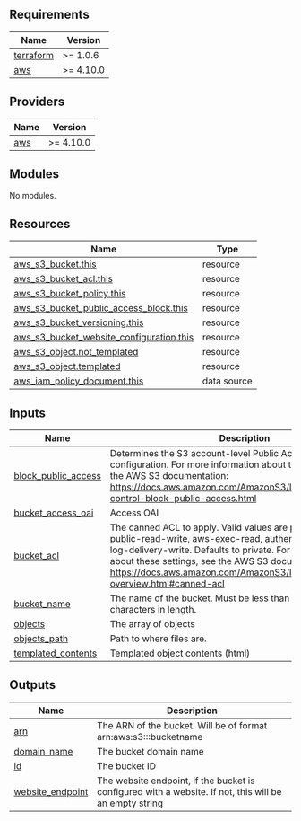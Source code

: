 <!-- BEGIN_TF_DOCS -->
## Requirements

| Name | Version |
|------|---------|
| <a name="requirement_terraform"></a> [terraform](#requirement\_terraform) | >= 1.0.6 |
| <a name="requirement_aws"></a> [aws](#requirement\_aws) | >= 4.10.0 |

## Providers

| Name | Version |
|------|---------|
| <a name="provider_aws"></a> [aws](#provider\_aws) | >= 4.10.0 |

## Modules

No modules.

## Resources

| Name | Type |
|------|------|
| [aws_s3_bucket.this](https://registry.terraform.io/providers/hashicorp/aws/latest/docs/resources/s3_bucket) | resource |
| [aws_s3_bucket_acl.this](https://registry.terraform.io/providers/hashicorp/aws/latest/docs/resources/s3_bucket_acl) | resource |
| [aws_s3_bucket_policy.this](https://registry.terraform.io/providers/hashicorp/aws/latest/docs/resources/s3_bucket_policy) | resource |
| [aws_s3_bucket_public_access_block.this](https://registry.terraform.io/providers/hashicorp/aws/latest/docs/resources/s3_bucket_public_access_block) | resource |
| [aws_s3_bucket_versioning.this](https://registry.terraform.io/providers/hashicorp/aws/latest/docs/resources/s3_bucket_versioning) | resource |
| [aws_s3_bucket_website_configuration.this](https://registry.terraform.io/providers/hashicorp/aws/latest/docs/resources/s3_bucket_website_configuration) | resource |
| [aws_s3_object.not_templated](https://registry.terraform.io/providers/hashicorp/aws/latest/docs/resources/s3_object) | resource |
| [aws_s3_object.templated](https://registry.terraform.io/providers/hashicorp/aws/latest/docs/resources/s3_object) | resource |
| [aws_iam_policy_document.this](https://registry.terraform.io/providers/hashicorp/aws/latest/docs/data-sources/iam_policy_document) | data source |

## Inputs

| Name | Description | Type | Default | Required |
|------|-------------|------|---------|:--------:|
| <a name="input_block_public_access"></a> [block\_public\_access](#input\_block\_public\_access) | Determines the S3 account-level Public Access Block configuration. For more information about these settings, see the AWS S3 documentation: https://docs.aws.amazon.com/AmazonS3/latest/dev/access-control-block-public-access.html | `bool` | `true` | no |
| <a name="input_bucket_access_oai"></a> [bucket\_access\_oai](#input\_bucket\_access\_oai) | Access OAI | `list(string)` | n/a | yes |
| <a name="input_bucket_acl"></a> [bucket\_acl](#input\_bucket\_acl) | The canned ACL to apply. Valid values are private, public-read, public-read-write, aws-exec-read, authenticated-read, and log-delivery-write. Defaults to private. For more information about these settings, see the AWS S3 documentation: https://docs.aws.amazon.com/AmazonS3/latest/userguide/acl-overview.html#canned-acl | `string` | `"private"` | no |
| <a name="input_bucket_name"></a> [bucket\_name](#input\_bucket\_name) | The name of the bucket. Must be less than or equal to 63 characters in length. | `string` | n/a | yes |
| <a name="input_objects"></a> [objects](#input\_objects) | The array of objects | `map(any)` | `{}` | no |
| <a name="input_objects_path"></a> [objects\_path](#input\_objects\_path) | Path to where files are. | `string` | `"./html"` | no |
| <a name="input_templated_contents"></a> [templated\_contents](#input\_templated\_contents) | Templated object contents (html) | `map(any)` | n/a | yes |

## Outputs

| Name | Description |
|------|-------------|
| <a name="output_arn"></a> [arn](#output\_arn) | The ARN of the bucket. Will be of format arn:aws:s3:::bucketname |
| <a name="output_domain_name"></a> [domain\_name](#output\_domain\_name) | The bucket domain name |
| <a name="output_id"></a> [id](#output\_id) | The bucket ID |
| <a name="output_website_endpoint"></a> [website\_endpoint](#output\_website\_endpoint) | The website endpoint, if the bucket is configured with a website. If not, this will be an empty string |
<!-- END_TF_DOCS -->
